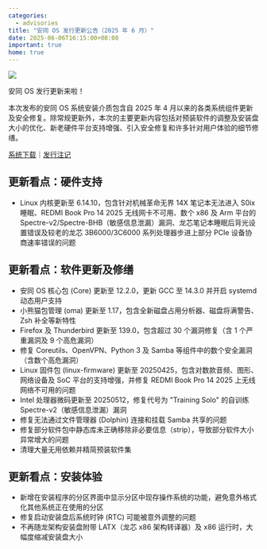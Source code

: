 ```yaml
---
categories:
  - advisories
title: "安同 OS 发行更新公告（2025 年 6 月）"
date: 2025-06-06T16:15:00+08:00
important: true
home: true
---
```


![](/assets/news/aosc-os-june-relnote.webp)

安同 OS 发行更新来啦！

本次发布的安同 OS 系统安装介质包含自 2025 年 4 月以来的各类系统组件更新及安全修复。除常规更新外，本次的主要更新内容包括对预装软件的调整及安装盘大小的优化、新老硬件平台支持增强、引入安全修复和许多针对用户体验的细节修缮。

[系统下载](https://aosc.io/download)｜[发行注记](https://aosc.io/aosc-os/relnote)

更新看点：硬件支持
---

- Linux 内核更新至 6.14.10，包含针对机械革命无界 14X 笔记本无法进入 S0ix 睡眠、REDMI Book Pro 14 2025 无线网卡不可用、数个 x86 及 Arm 平台的 Spectre-v2/Spectre-BHB（敏感信息泄漏）漏洞、龙芯笔记本睡眠后背光设置错误及较老的龙芯 3B6000/3C6000 系列处理器步进上部分 PCIe 设备协商速率错误的问题 

更新看点：软件更新及修缮
---

- 安同 OS 核心包 (Core) 更新至 12.2.0，更新 GCC 至 14.3.0 并开启 systemd 动态用户支持
- 小熊猫包管理 (oma) 更新至 1.17，包含全新磁盘占用分析器、磁盘将满警告、Zsh 补全等新特性
- Firefox 及 Thunderbird 更新至 139.0，包含超过 30 个漏洞修复（含 1 个严重漏洞及 9 个高危漏洞）
- 修复 Coreutils、OpenVPN、Python 3 及 Samba 等组件中的数个安全漏洞（含数个高危漏洞）
- Linux 固件包 (linux-firmware) 更新至 20250425，包含对数款音频、图形、网络设备及 SoC 平台的支持增强，并修复 REDMI Book Pro 14 2025 上无线网络不可用的问题
- Intel 处理器微码更新至 20250512，修复代号为 "Training Solo" 的自训练 Spectre-v2（敏感信息泄漏）漏洞
- 修复无法通过文件管理器 (Dolphin) 连接和挂载 Samba 共享的问题
- 修复部分软件包中静态库未正确移除非必要信息（strip），导致部分软件大小异常增大的问题
- 清理大量无用依赖并精简预装软件集

更新看点：安装体验
---

- 新增在安装程序的分区界面中显示分区中现存操作系统的功能，避免意外格式化其他系统正在使用的分区
- 修复启动安装盘后系统时钟 (RTC) 可能被意外调整的问题
- 不再随龙架构安装盘附带 LATX（龙芯 x86 架构转译器）及 x86 运行时，大幅度缩减安装盘大小